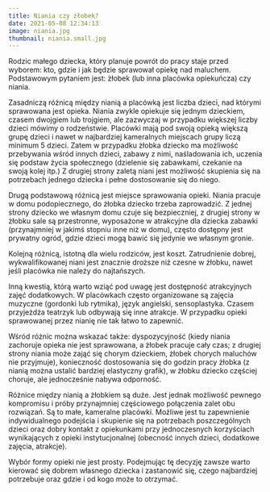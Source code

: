 ```yaml
---
title: Niania czy żłobek?
date: 2021-05-08 12:34:13
image: niania.jpg
thumbnail: niania.small.jpg
---
```

Rodzic małego dziecka, który planuje powrót do pracy staje przed wyborem: kto, gdzie i jak będzie sprawował opiekę nad maluchem. Podstawowym pytaniem jest: żłobek (lub inna placówka opiekuńcza) czy niania.

Zasadniczą różnicą między nianią a placówką jest liczba dzieci, nad którymi sprawowana jest opieka. Niania zwykle opiekuje się jednym dzieckiem, czasem dwojgiem lub trojgiem, ale zazwyczaj w przypadku większej liczby dzieci mówimy o rodzeństwie. Placówki mają pod swoją opieką większą grupę dzieci i nawet w najbardziej kameralnych miejscach grupy liczą minimum 5 dzieci. Zatem w przypadku żłobka dziecko ma możliwość przebywania wśród innych dzieci, zabawy z nimi, naśladowania ich, uczenia się podstaw życia społecznego (dzielenie się zabawkami, czekanie na swoją kolej itp.) Z drugiej strony zaletą niani jest możliwość skupienia się na potrzebach jednego dziecka i pełne dostosowanie się do niego.

Drugą podstawową różnicą jest miejsce sprawowania opieki. Niania pracuje w domu podopiecznego, do żłobka dziecko trzeba zaprowadzić. Z jednej strony dziecko we własnym domu czuje się bezpieczniej, z drugiej strony w żłobku sale są przestronne, wyposażone w atrakcyjne dla dziecka zabawki (przynajmniej w jakimś stopniu inne niż w domu), często dostępny jest prywatny ogród, gdzie dzieci mogą bawić się jedynie we własnym gronie.

Kolejną różnicą, istotną dla wielu rodziców, jest koszt. Zatrudnienie dobrej, wykwalifikowanej niani jest znacznie droższe niż czesne w żłobku, nawet jeśli placówka nie należy do najtańszych.

Inną kwestią, którą warto wziąć pod uwagę jest dostępność atrakcyjnych zajęć dodatkowych. W placówkach często organizowane są zajęcia muzyczne (gordonki lub rytmika), język angielski, sensoplastyka. Czasem przyjeżdża teatrzyk lub odbywają się inne atrakcje. W przypadku opieki sprawowanej przez nianię nie tak łatwo to zapewnić.

Wśród różnic można wskazać także: dyspozycyjność (kiedy niania zachoruje opieka nie jest sprawowana, a żłobek pracuje cały czas; z drugiej strony niania może zająć się chorym dzieckiem, żłobek chorych maluchów nie przyjmuje), konieczność dostosowania się do godzin pracy żłobka (z nianią można ustalić bardziej elastyczny grafik), w żłobku dziecko częściej choruje, ale jednocześnie nabywa odporność.

Różnice między nianią a żłobkiem są duże. Jest jednak możliwość pewnego kompromisu i próby przynajmniej częściowego połączenia zalet obu rozwiązań. Są to małe, kameralne placówki. Możliwe jest tu zapewnienie indywidualnego podejścia i skupienie się na potrzebach poszczególnych dzieci oraz dobry kontakt z opiekunkami przy jednoczesnych korzyściach wynikających z opieki instytucjonalnej (obecność innych dzieci, dodatkowe zajęcia, atrakcje).

Wybór formy opieki nie jest prosty. Podejmując tę decyzję zawsze warto kierować się dobrem własnego dziecka i zastanowić się, czego najbardziej potrzebuje oraz gdzie i od kogo może to otrzymać.
